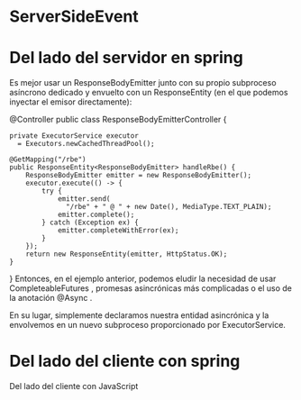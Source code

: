 # ServerSideEvent

Del lado del servidor en spring 
=====================================================================================================================

Es mejor usar un  ResponseBodyEmitter junto con su propio subproceso asíncrono dedicado y envuelto con un ResponseEntity  (en el que podemos inyectar el emisor directamente):

@Controller
public class ResponseBodyEmitterController {
 
    private ExecutorService executor 
      = Executors.newCachedThreadPool();

    @GetMapping("/rbe")
    public ResponseEntity<ResponseBodyEmitter> handleRbe() {
        ResponseBodyEmitter emitter = new ResponseBodyEmitter();
        executor.execute(() -> {
            try {
                emitter.send(
                  "/rbe" + " @ " + new Date(), MediaType.TEXT_PLAIN);
                emitter.complete();
            } catch (Exception ex) {
                emitter.completeWithError(ex);
            }
        });
        return new ResponseEntity(emitter, HttpStatus.OK);
    }
}
Entonces, en el ejemplo anterior,  podemos eludir la necesidad de usar CompleteableFutures , promesas asincrónicas más complicadas o el uso de la anotación @Async .

En su lugar, simplemente declaramos nuestra entidad asincrónica y la envolvemos en un nuevo subproceso proporcionado por ExecutorService.

Del lado del cliente con spring 
======================================================================================================================

Del lado del cliente con JavaScript